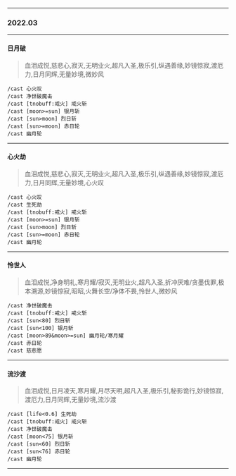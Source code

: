 
---
### 2022.03
---
#### 日月破

> 血泪成悦,慈悲心,寂灭,无明业火,超凡入圣,极乐引,纵遇善缘,妙镜惊寂,渡厄力,日月同辉,无量妙境,微妙风

```
/cast 心火叹
/cast 净世破魔击
/cast [tnobuff:戒火] 戒火斩
/cast [moon>=sun] 银月斩
/cast [sun>moon] 烈日斩
/cast [sun>=moon] 赤日轮
/cast 幽月轮
```

---
#### 心火劫

> 血泪成悦,慈悲心,寂灭,无明业火,超凡入圣,极乐引,纵遇善缘,妙镜惊寂,渡厄力,日月同辉,无量妙境,心火叹

```
/cast 心火叹
/cast 生死劫
/cast [tnobuff:戒火] 戒火斩
/cast [moon>=sun] 银月斩
/cast [sun>moon] 烈日斩
/cast [sun>=moon] 赤日轮
/cast 幽月轮
```

---
#### 怜世人

> 血泪成悦,净身明礼,寒月耀/寂灭,无明业火,超凡入圣,折冲厌难/贪墨伐罪,极本溯源,妙镜惊寂,昭昭,火舞长空/净体不畏,怜世人,微妙风

```
/cast 净世破魔击
/cast [tnobuff:戒火] 戒火斩
/cast [sun<80] 烈日斩
/cast [sun<100] 银月斩
/cast [moon>89&moon>=sun] 幽月轮/寒月耀
/cast 赤日轮
/cast 慈悲愿
```


---
#### 流沙渡

> 血泪成悦,日月凌天,寒月耀,月尽天明,超凡入圣,极乐引,秘影诡行,妙镜惊寂,渡厄力,日月同辉,无量妙境,流沙渡

```
/cast [life<0.6] 生死劫
/cast [tnobuff:戒火] 戒火斩
/cast 净世破魔击
/cast [moon<75] 银月斩
/cast [sun<60] 烈日斩
/cast [sun<76] 赤日轮
/cast 幽月轮
```
---

